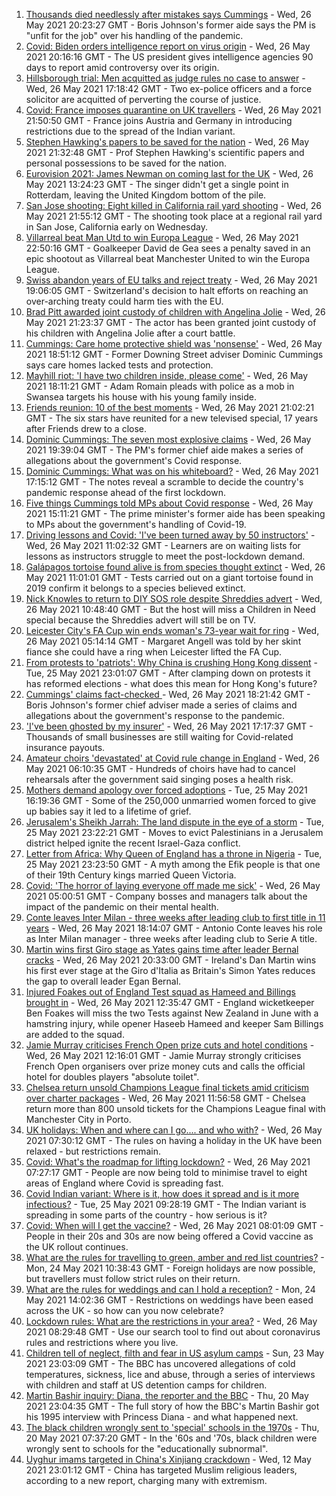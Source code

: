 1. [Thousands died needlessly after mistakes says Cummings](https://www.bbc.co.uk/news/uk-politics-57253578) - Wed, 26 May 2021 20:23:27 GMT - Boris Johnson's former aide says the PM is "unfit for the job" over his handling of the pandemic.
2. [Covid: Biden orders intelligence report on virus origin](https://www.bbc.co.uk/news/world-us-canada-57260009) - Wed, 26 May 2021 20:16:16 GMT - The US president gives intelligence agencies 90 days to report amid controversy over its origin.
3. [Hillsborough trial: Men acquitted as judge rules no case to answer](https://www.bbc.co.uk/news/uk-england-merseyside-57172900) - Wed, 26 May 2021 17:18:42 GMT - Two ex-police officers and a force solicitor are acquitted of perverting the course of justice.
4. [Covid: France imposes quarantine on UK travellers](https://www.bbc.co.uk/news/world-europe-57256859) - Wed, 26 May 2021 21:50:50 GMT - France joins Austria and Germany in introducing restrictions due to the spread of the Indian variant.
5. [Stephen Hawking's papers to be saved for the nation](https://www.bbc.co.uk/news/science-environment-57088148) - Wed, 26 May 2021 21:32:48 GMT - Prof Stephen Hawking's scientific papers and personal possessions to be saved for the nation.
6. [Eurovision 2021: James Newman on coming last for the UK](https://www.bbc.co.uk/news/newsbeat-57252389) - Wed, 26 May 2021 13:24:23 GMT - The singer didn't get a single point in Rotterdam, leaving the United Kingdom bottom of the pile.
7. [San Jose shooting: Eight killed in California rail yard shooting](https://www.bbc.co.uk/news/world-us-canada-57260869) - Wed, 26 May 2021 21:55:12 GMT - The shooting took place at a regional rail yard in San Jose, California early on Wednesday.
8. [Villarreal beat Man Utd to win Europa League](https://www.bbc.co.uk/sport/football/57224112) - Wed, 26 May 2021 22:50:16 GMT - Goalkeeper David de Gea sees a penalty saved in an epic shootout as Villarreal beat Manchester United to win the Europa League.
9. [Swiss abandon years of EU talks and reject treaty](https://www.bbc.co.uk/news/world-europe-57251681) - Wed, 26 May 2021 19:06:05 GMT - Switzerland's decision to halt efforts on reaching an over-arching treaty could harm ties with the EU.
10. [Brad Pitt awarded joint custody of children with Angelina Jolie](https://www.bbc.co.uk/news/entertainment-arts-57259969) - Wed, 26 May 2021 21:23:37 GMT - The actor has been granted joint custody of his children with Angelina Jolie after a court battle.
11. [Cummings: Care home protective shield was 'nonsense'](https://www.bbc.co.uk/news/health-57259671) - Wed, 26 May 2021 18:51:12 GMT - Former Downing Street adviser Dominic Cummings says care homes lacked tests and protection.
12. [Mayhill riot: 'I have two children inside, please come'](https://www.bbc.co.uk/news/uk-wales-57258272) - Wed, 26 May 2021 18:11:21 GMT - Adam Romain pleads with police as a mob in Swansea targets his house with his young family inside.
13. [Friends reunion: 10 of the best moments](https://www.bbc.co.uk/news/entertainment-arts-57120599) - Wed, 26 May 2021 21:02:21 GMT - The six stars have reunited for a new televised special, 17 years after Friends drew to a close.
14. [Dominic Cummings: The seven most explosive claims](https://www.bbc.co.uk/news/uk-politics-57254915) - Wed, 26 May 2021 19:39:04 GMT - The PM's former chief aide makes a series of allegations about the government's Covid response.
15. [Dominic Cummings: What was on his whiteboard?](https://www.bbc.co.uk/news/health-57254654) - Wed, 26 May 2021 17:15:12 GMT - The notes reveal a scramble to decide the country's pandemic response ahead of the first lockdown.
16. [Five things Cummings told MPs about Covid response](https://www.bbc.co.uk/news/uk-politics-57256538) - Wed, 26 May 2021 15:11:21 GMT - The prime minister's former aide has been speaking to MPs about the government's handling of Covid-19.
17. [Driving lessons and Covid: 'I've been turned away by 50 instructors'](https://www.bbc.co.uk/news/newsbeat-57242628) - Wed, 26 May 2021 11:02:32 GMT - Learners are on waiting lists for lessons as instructors struggle to meet the post-lockdown demand.
18. [Galápagos tortoise found alive is from species thought extinct](https://www.bbc.co.uk/news/world-latin-america-57253471) - Wed, 26 May 2021 11:01:01 GMT - Tests carried out on a giant tortoise found in 2019 confirm it belongs to a species believed extinct.
19. [Nick Knowles to return to DIY SOS role despite Shreddies advert](https://www.bbc.co.uk/news/entertainment-arts-57252829) - Wed, 26 May 2021 10:48:40 GMT - But the host will miss a Children in Need special because the Shreddies advert will still be on TV.
20. [Leicester City's FA Cup win ends woman's 73-year wait for ring](https://www.bbc.co.uk/news/uk-england-leicestershire-57241077) - Wed, 26 May 2021 05:14:14 GMT - Margaret Angell was told by her skint fiance she could have a ring when Leicester lifted the FA Cup.
21. [From protests to 'patriots': Why China is crushing Hong Kong dissent](https://www.bbc.co.uk/news/world-asia-57225142) - Tue, 25 May 2021 23:01:07 GMT - After clamping down on protests it has reformed elections - what does this mean for Hong Kong's future?
22. [Cummings' claims fact-checked ](https://www.bbc.co.uk/news/57254305) - Wed, 26 May 2021 18:21:42 GMT - Boris Johnson's former chief adviser made a series of claims and allegations about the government's response to the pandemic.
23. ['I've been ghosted by my insurer'](https://www.bbc.co.uk/news/business-57258456) - Wed, 26 May 2021 17:17:37 GMT - Thousands of small businesses are still waiting for Covid-related insurance payouts.
24. [Amateur choirs 'devastated' at Covid rule change in England](https://www.bbc.co.uk/news/entertainment-arts-57240510) - Wed, 26 May 2021 06:10:35 GMT - Hundreds of choirs have had to cancel rehearsals after the government said singing poses a health risk.
25. [Mothers demand apology over forced adoptions](https://www.bbc.co.uk/news/uk-57231621) - Tue, 25 May 2021 16:19:36 GMT - Some of the 250,000 unmarried women forced to give up babies say it led to a lifetime of grief.
26. [Jerusalem's Sheikh Jarrah: The land dispute in the eye of a storm](https://www.bbc.co.uk/news/world-middle-east-57243631) - Tue, 25 May 2021 23:22:21 GMT - Moves to evict Palestinians in a Jerusalem district helped ignite the recent Israel-Gaza conflict.
27. [Letter from Africa: Why Queen of England has a throne in Nigeria](https://www.bbc.co.uk/news/world-africa-57156148) - Tue, 25 May 2021 23:23:50 GMT - A myth among the Efik people is that one of their 19th Century kings married Queen Victoria.
28. [Covid: 'The horror of laying everyone off made me sick'](https://www.bbc.co.uk/news/uk-scotland-scotland-business-57160947) - Wed, 26 May 2021 05:00:51 GMT - Company bosses and managers talk about the impact of the pandemic on their mental health.
29. [Conte leaves Inter Milan - three weeks after leading club to first title in 11 years](https://www.bbc.co.uk/sport/football/57262232) - Wed, 26 May 2021 18:14:07 GMT - Antonio Conte leaves his role as Inter Milan manager - three weeks after leading club to Serie A title.
30. [Martin wins first Giro stage as Yates gains time after leader Bernal cracks](https://www.bbc.co.uk/sport/cycling/57249620) - Wed, 26 May 2021 20:33:00 GMT - Ireland's Dan Martin wins his first ever stage at the Giro d'Italia as Britain's Simon Yates reduces the gap to overall leader Egan Bernal.
31. [Injured Foakes out of England Test squad as Hameed and Billings brought in](https://www.bbc.co.uk/sport/cricket/57256555) - Wed, 26 May 2021 12:35:47 GMT - England wicketkeeper Ben Foakes will miss the two Tests against New Zealand in June with a hamstring injury, while opener Haseeb Hameed and keeper Sam Billings are added to the squad.
32. [Jamie Murray criticises French Open prize cuts and hotel conditions](https://www.bbc.co.uk/sport/tennis/57255852) - Wed, 26 May 2021 12:16:01 GMT - Jamie Murray strongly criticises French Open organisers over prize money cuts and calls the official hotel for doubles players "absolute toilet".
33. [Chelsea return unsold Champions League final tickets amid criticism over charter packages](https://www.bbc.co.uk/sport/football/57254818) - Wed, 26 May 2021 11:56:58 GMT - Chelsea return more than 800 unsold tickets for the Champions League final with Manchester City in Porto.
34. [UK holidays: When and where can I go.... and who with?](https://www.bbc.co.uk/news/explainers-52646738) - Wed, 26 May 2021 07:30:12 GMT - The rules on having a holiday in the UK have been relaxed - but restrictions remain.
35. [Covid: What's the roadmap for lifting lockdown?](https://www.bbc.co.uk/news/explainers-52530518) - Wed, 26 May 2021 07:27:17 GMT - People are now being told to minimise travel to eight areas of England where Covid is spreading fast.
36. [Covid Indian variant: Where is it, how does it spread and is it more infectious?](https://www.bbc.co.uk/news/health-57157496) - Tue, 25 May 2021 09:28:19 GMT - The Indian variant is spreading in some parts of the country - how serious is it?
37. [Covid: When will I get the vaccine?](https://www.bbc.co.uk/news/health-55045639) - Wed, 26 May 2021 08:01:09 GMT - People in their 20s and 30s are now being offered a Covid vaccine as the UK rollout continues.
38. [What are the rules for travelling to green, amber and red list countries?](https://www.bbc.co.uk/news/explainers-52544307) - Mon, 24 May 2021 10:38:43 GMT - Foreign holidays are now possible, but travellers must follow strict rules on their return.
39. [What are the rules for weddings and can I hold a reception?](https://www.bbc.co.uk/news/explainers-52811509) - Mon, 24 May 2021 14:02:36 GMT - Restrictions on weddings have been eased across the UK - so how can you now celebrate?
40. [Lockdown rules: What are the restrictions in your area?](https://www.bbc.co.uk/news/uk-54373904) - Wed, 26 May 2021 08:29:48 GMT - Use our search tool to find out about coronavirus rules and restrictions where you live.
41. [Children tell of neglect, filth and fear in US asylum camps](https://www.bbc.co.uk/news/world-us-canada-57149721) - Sun, 23 May 2021 23:03:09 GMT - The BBC has uncovered allegations of cold temperatures, sickness, lice and abuse, through a series of interviews with children and staff at US detention camps for children.
42. [Martin Bashir inquiry: Diana, the reporter and the BBC](https://www.bbc.co.uk/news/uk-56680229) - Thu, 20 May 2021 23:04:35 GMT - The full story of how the BBC's Martin Bashir got his 1995 interview with Princess Diana - and what happened next.
43. [The black children wrongly sent to 'special' schools in the 1970s](https://www.bbc.co.uk/news/uk-57099654) - Thu, 20 May 2021 07:37:20 GMT - In the '60s and '70s, black children were wrongly sent to schools for the "educationally subnormal".
44. [Uyghur imams targeted in China's Xinjiang crackdown](https://www.bbc.co.uk/news/world-asia-china-56986057) - Wed, 12 May 2021 23:01:12 GMT - China has targeted Muslim religious leaders, according to a new report, charging many with extremism.
